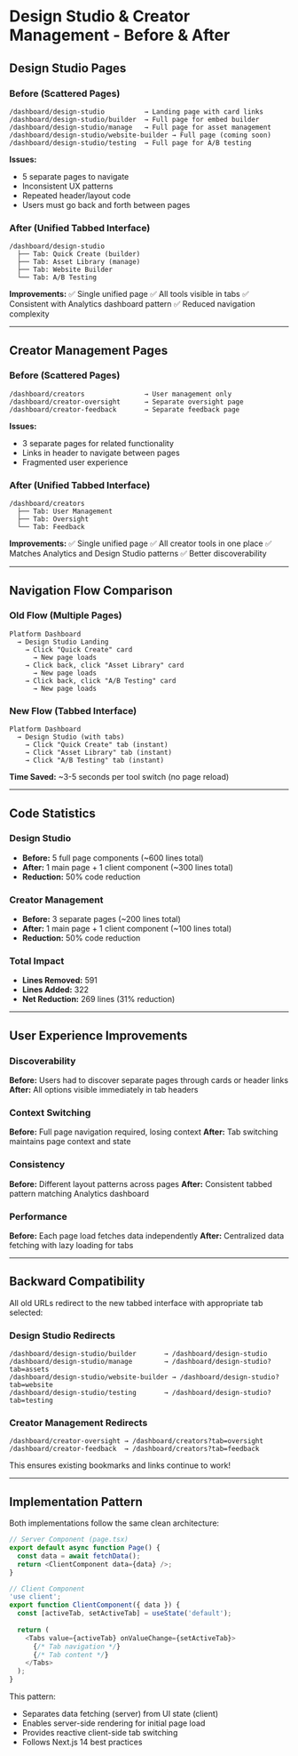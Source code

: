 # Design Studio & Creator Management - Before & After

## Design Studio Pages

### Before (Scattered Pages)
```
/dashboard/design-studio          → Landing page with card links
/dashboard/design-studio/builder  → Full page for embed builder
/dashboard/design-studio/manage   → Full page for asset management
/dashboard/design-studio/website-builder → Full page (coming soon)
/dashboard/design-studio/testing  → Full page for A/B testing
```

**Issues:**
- 5 separate pages to navigate
- Inconsistent UX patterns
- Repeated header/layout code
- Users must go back and forth between pages

### After (Unified Tabbed Interface)
```
/dashboard/design-studio
  ├── Tab: Quick Create (builder)
  ├── Tab: Asset Library (manage) 
  ├── Tab: Website Builder
  └── Tab: A/B Testing
```

**Improvements:**
✅ Single unified page
✅ All tools visible in tabs
✅ Consistent with Analytics dashboard pattern
✅ Reduced navigation complexity

---

## Creator Management Pages

### Before (Scattered Pages)
```
/dashboard/creators               → User management only
/dashboard/creator-oversight      → Separate oversight page
/dashboard/creator-feedback       → Separate feedback page
```

**Issues:**
- 3 separate pages for related functionality
- Links in header to navigate between pages
- Fragmented user experience

### After (Unified Tabbed Interface)
```
/dashboard/creators
  ├── Tab: User Management
  ├── Tab: Oversight
  └── Tab: Feedback
```

**Improvements:**
✅ Single unified page
✅ All creator tools in one place
✅ Matches Analytics and Design Studio patterns
✅ Better discoverability

---

## Navigation Flow Comparison

### Old Flow (Multiple Pages)
```
Platform Dashboard
  → Design Studio Landing
    → Click "Quick Create" card
      → New page loads
    → Click back, click "Asset Library" card
      → New page loads
    → Click back, click "A/B Testing" card
      → New page loads
```

### New Flow (Tabbed Interface)
```
Platform Dashboard
  → Design Studio (with tabs)
    → Click "Quick Create" tab (instant)
    → Click "Asset Library" tab (instant)
    → Click "A/B Testing" tab (instant)
```

**Time Saved:** ~3-5 seconds per tool switch (no page reload)

---

## Code Statistics

### Design Studio
- **Before:** 5 full page components (~600 lines total)
- **After:** 1 main page + 1 client component (~300 lines total)
- **Reduction:** 50% code reduction

### Creator Management  
- **Before:** 3 separate pages (~200 lines total)
- **After:** 1 main page + 1 client component (~100 lines total)
- **Reduction:** 50% code reduction

### Total Impact
- **Lines Removed:** 591
- **Lines Added:** 322
- **Net Reduction:** 269 lines (31% reduction)

---

## User Experience Improvements

### Discoverability
**Before:** Users had to discover separate pages through cards or header links
**After:** All options visible immediately in tab headers

### Context Switching
**Before:** Full page navigation required, losing context
**After:** Tab switching maintains page context and state

### Consistency
**Before:** Different layout patterns across pages
**After:** Consistent tabbed pattern matching Analytics dashboard

### Performance
**Before:** Each page load fetches data independently
**After:** Centralized data fetching with lazy loading for tabs

---

## Backward Compatibility

All old URLs redirect to the new tabbed interface with appropriate tab selected:

### Design Studio Redirects
```
/dashboard/design-studio/builder       → /dashboard/design-studio
/dashboard/design-studio/manage        → /dashboard/design-studio?tab=assets
/dashboard/design-studio/website-builder → /dashboard/design-studio?tab=website
/dashboard/design-studio/testing       → /dashboard/design-studio?tab=testing
```

### Creator Management Redirects
```
/dashboard/creator-oversight → /dashboard/creators?tab=oversight
/dashboard/creator-feedback  → /dashboard/creators?tab=feedback
```

This ensures existing bookmarks and links continue to work!

---

## Implementation Pattern

Both implementations follow the same clean architecture:

```typescript
// Server Component (page.tsx)
export default async function Page() {
  const data = await fetchData();
  return <ClientComponent data={data} />;
}

// Client Component 
'use client';
export function ClientComponent({ data }) {
  const [activeTab, setActiveTab] = useState('default');
  
  return (
    <Tabs value={activeTab} onValueChange={setActiveTab}>
      {/* Tab navigation */}
      {/* Tab content */}
    </Tabs>
  );
}
```

This pattern:
- Separates data fetching (server) from UI state (client)
- Enables server-side rendering for initial page load
- Provides reactive client-side tab switching
- Follows Next.js 14 best practices
